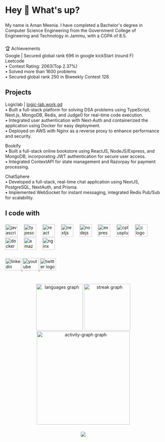 <h1 align="left">Hey 👋 What's up?</h1>

###

<p align="left">My name is Aman Meenia. I have completed a Bachelor's degree in Computer Science Engineering from the Government College of Engineering and Technology in Jammu, with a CGPA of 8.5.</p>

###

<p align="left">🏆 Achievements<br>Google | Secured global rank 696 in google kickStart (round F)<br>Leetcode <br>• Contest Rating: 2063(Top 2.37%)<br>• Solved more than 1600 problems<br>• Secured global rank 250 in Biweekly Contest 128</p>

<h2 align="left">Projects</h2>

<p align="left">Logiclab | <a href="https://logic-lab.work.gd">logic-lab.work.gd</a><br>• Built a full-stack platform for solving DSA problems using TypeScript, Next.js, MongoDB, Redis, and Judge0 for real-time code execution.<br>• Integrated user authentication with Next-Auth and containerized the application using Docker for easy deployment.<br>• Deployed on AWS with Nginx as a reverse proxy to enhance performance and security.</p>

<p align="left">Bookify <br>• Built a full-stack online bookstore using ReactJS, NodeJS/Express, and MongoDB, incorporating JWT authentication for secure user access.<br>• Integrated ContextAPI for state management and Razorpay for payment processing.</p>

<p align="left">ChatSphere <br>• Developed a full-stack, real-time chat application using NextJS, PostgreSQL, NextAuth, and Prisma.<br>• Implemented WebSocket for instant messaging, integrated Redis Pub/Sub for scalability.</p>


<h2 align="left">I code with</h2>

###

<div align="left">
  <img src="https://cdn.jsdelivr.net/gh/devicons/devicon/icons/javascript/javascript-original.svg" height="40" alt="javascript logo"  />
  <img width="12" />
  <img src="https://cdn.jsdelivr.net/gh/devicons/devicon/icons/typescript/typescript-original.svg" height="40" alt="typescript logo"  />
  <img width="12" />
  <img src="https://cdn.jsdelivr.net/gh/devicons/devicon/icons/react/react-original.svg" height="40" alt="react logo"  />
  <img width="12" />
  <img src="https://cdn.jsdelivr.net/gh/devicons/devicon/icons/nextjs/nextjs-original.svg" height="40" alt="nextjs logo"  />
  <img width="12" />
  <img src="https://cdn.jsdelivr.net/gh/devicons/devicon/icons/nodejs/nodejs-original.svg" height="40" alt="nodejs logo"  />
  <img width="12" />
  <img src="https://skillicons.dev/icons?i=express" height="40" alt="express logo"  />
  <img width="12" />
  <img src="https://skillicons.dev/icons?i=cpp" height="40" alt="cplusplus logo"  />
  <img width="12" />
  <img src="https://skillicons.dev/icons?i=c" height="40" alt="c logo"  />
  <img width="12" />
  <img src="https://skillicons.dev/icons?i=docker" height="40" alt="docker logo"  />
  <img width="12" />
  <img src="https://skillicons.dev/icons?i=aws" height="40" alt="amazonwebservices logo"  />
  <img width="12" />
  <img src="https://skillicons.dev/icons?i=nginx" height="40" alt="nginx logo"  />
</div>

###

<div align="left">
  <a href="https://www.linkedin.com/in/aman-meenia-b32a00206/" target="_blank">
    <img src="https://raw.githubusercontent.com/maurodesouza/profile-readme-generator/master/src/assets/icons/social/linkedin/default.svg" width="52" height="40" alt="linkedin logo"  />
  </a>
  <a href="https://www.youtube.com/@AmanMeenia" target="_blank">
    <img src="https://raw.githubusercontent.com/maurodesouza/profile-readme-generator/master/src/assets/icons/social/youtube/default.svg" width="52" height="40" alt="youtube logo"  />
  </a>
  <a href="https://x.com/meenia_aman" target="_blank">
    <img src="https://raw.githubusercontent.com/maurodesouza/profile-readme-generator/master/src/assets/icons/social/twitter/default.svg" width="52" height="40" alt="twitter logo"  />
  </a>
</div>

###

<br clear="both">

<div align="center">
  <img src="https://github-readme-stats.vercel.app/api/top-langs?username=Aman-Meenia&locale=en&hide_title=false&layout=compact&card_width=320&langs_count=5&theme=dracula&hide_border=false&order=2" height="150" alt="languages graph"  />
  <img src="https://streak-stats.demolab.com?user=Aman-Meenia&locale=en&mode=daily&theme=dracula&hide_border=false&border_radius=5&order=3" height="150" alt="streak graph"  />
  <img src="https://github-readme-activity-graph.vercel.app/graph?username=Aman-Meenia&radius=16&theme=react&area=true&order=5" height="300" alt="activity-graph graph"  />
</div>

###

<div align="center">
  <img src="https://profile-counter.glitch.me/Aman-Meenia/count.svg?"  />
</div>

###
